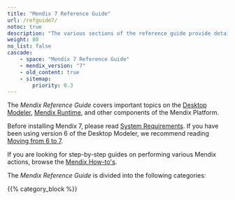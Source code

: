 ```yaml
---
title: "Mendix 7 Reference Guide"
url: /refguide7/
notoc: true
description: "The various sections of the reference guide provide details on the features and functionality of the Mendix Platform."
weight: 80
no_list: false
cascade:
    - space: "Mendix 7 Reference Guide"
    - mendix_version: "7"
    - old_content: true
    - sitemap:
        priority: 0.3
---
```


The *Mendix Reference Guide* covers important topics on the  [Desktop Modeler](desktop-modeler), [Mendix Runtime](runtime), and other components of the Mendix Platform.

Before installing Mendix 7, please read [System Requirements](system-requirements). If you have been using version 6 of the Desktop Modeler, we recommend reading [Moving from 6 to 7](moving-from-6-to-7).

If you are looking for step-by-step guides on performing various Mendix actions, browse the [Mendix How-to's](/howto7/).

The *Mendix Reference Guide* is divided into the following categories:

{{% category_block %}}

